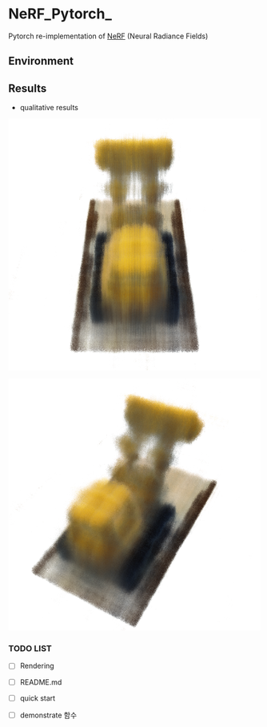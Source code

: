 # NeRF_Pytorch_

Pytorch re-implementation of [NeRF](http://www.matthewtancik.com/nerf) (Neural Radiance Fields)

## Environment

## Results

- qualitative results

![](./figures/000.png)

![](./figures/001.png)

### TODO LIST

-[ ] Rendering
-[ ] README.md
-[ ] quick start 
-[ ] demonstrate 함수


